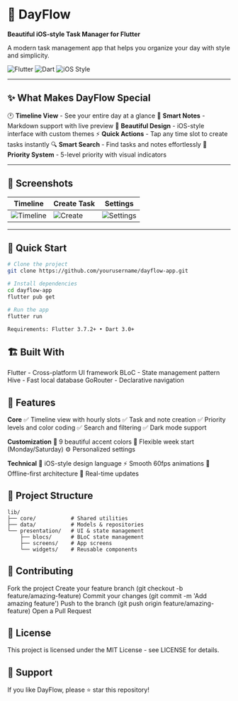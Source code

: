 # 🌊 DayFlow

**Beautiful iOS-style Task Manager for Flutter**

A modern task management app that helps you organize your day with style and simplicity.

![Flutter](https://img.shields.io/badge/Flutter-02569B?style=flat-square&logo=flutter&logoColor=white)
![Dart](https://img.shields.io/badge/Dart-0175C2?style=flat-square&logo=dart&logoColor=white)
![iOS Style](https://img.shields.io/badge/iOS-Style-000000?style=flat-square&logo=apple&logoColor=white)

---

## ✨ What Makes DayFlow Special

🕐 **Timeline View** - See your entire day at a glance
📝 **Smart Notes** - Markdown support with live preview
🎨 **Beautiful Design** - iOS-style interface with custom themes
⚡ **Quick Actions** - Tap any time slot to create tasks instantly
🔍 **Smart Search** - Find tasks and notes effortlessly
🎯 **Priority System** - 5-level priority with visual indicators

---

## 📱 Screenshots

| Timeline | Create Task | Settings |
|----------|-------------|----------|
| ![Timeline](screenshots/timeline.png) | ![Create](screenshots/create.png) | ![Settings](screenshots/settings.png) |

---

## 🚀 Quick Start

```bash
# Clone the project
git clone https://github.com/yourusername/dayflow-app.git

# Install dependencies
cd dayflow-app
flutter pub get

# Run the app
flutter run

Requirements: Flutter 3.7.2+ • Dart 3.0+
```

## 🏗️ Built With

Flutter - Cross-platform UI framework
BLoC - State management pattern
Hive - Fast local database
GoRouter - Declarative navigation

## 🎨 Features

**Core**
✅ Timeline view with hourly slots
✅ Task and note creation
✅ Priority levels and color coding
✅ Search and filtering
✅ Dark mode support

**Customization**
🎨 9 beautiful accent colors
📅 Flexible week start (Monday/Saturday)
⚙️ Personalized settings

**Technical**
📱 iOS-style design language
⚡ Smooth 60fps animations
💾 Offline-first architecture
🔄 Real-time updates

## 📂 Project Structure

```text
lib/
├── core/           # Shared utilities
├── data/           # Models & repositories
└── presentation/   # UI & state management
    ├── blocs/      # BLoC state management
    ├── screens/    # App screens
    └── widgets/    # Reusable components
```

## 🤝 Contributing

Fork the project
Create your feature branch (git checkout -b feature/amazing-feature)
Commit your changes (git commit -m 'Add amazing feature')
Push to the branch (git push origin feature/amazing-feature)
Open a Pull Request

## 📄 License

This project is licensed under the MIT License - see LICENSE for details.

## 💝 Support

If you like DayFlow, please ⭐ star this repository!

